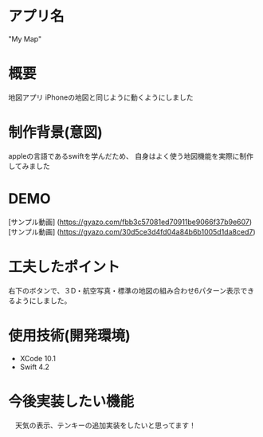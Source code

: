 # アプリ名
"My Map"

# 概要
地図アプリ
iPhoneの地図と同じように動くようにしました
# 制作背景(意図)
appleの言語であるswiftを学んだため、
自身はよく使う地図機能を実際に制作してみました
# DEMO
[サンプル動画] (https://gyazo.com/fbb3c57081ed70911be9066f37b9e607)
[サンプル動画] (https://gyazo.com/30d5ce3d4fd04a84b6b1005d1da8ced7)
# 工夫したポイント

右下のボタンで、３D・航空写真・標準の地図の組み合わせ6パターン表示できるようにしました。
# 使用技術(開発環境)
* XCode 10.1
* Swift 4.2

# 今後実装したい機能

　天気の表示、テンキーの追加実装をしたいと思ってます！
 
 

